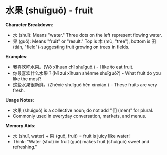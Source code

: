 # **水果 (shuǐguǒ) - fruit**

**Character Breakdown**:  
- 水 (shuǐ): Means "water." Three dots on the left represent flowing water.  
- 果 (guǒ): Means "fruit" or "result." Top is 木 (mù, "tree"), bottom is 田 (tián, "field")-suggesting fruit growing on trees in fields.

**Examples**:  
- 我喜欢吃水果。(Wǒ xǐhuan chī shuǐguǒ.) - I like to eat fruit.  
- 你最喜欢什么水果？(Nǐ zuì xǐhuan shénme shuǐguǒ?) - What fruit do you like the most?  
- 这些水果很新鲜。(Zhèxiē shuǐguǒ hěn xīnxiān.) - These fruits are very fresh.

**Usage Notes**:  
- 水果 (shuǐguǒ) is a collective noun; do not add "们 (men)" for plural.  
- Commonly used in everyday conversation, markets, and menus.

**Memory Aids**:  
- 水 (shuǐ, water) + 果 (guǒ, fruit) = fruit is juicy like water!  
- Think: "Water (shuǐ) in fruit (guǒ) makes fruit (shuǐguǒ) sweet and refreshing."